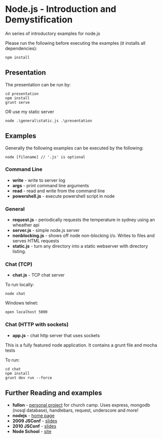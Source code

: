 # Node.js - Introduction and Demystification

An series of introductory examples for node.js

Please run the following before executing the examples (it installs all dependencies):

```
npm install
```

## Presentation

The presentation can be run by:

```
cd presentation
npm install
grunt serve
```

OR use my static server

```
node .\general\static.js .\presentation
```

## Examples

Generally the following examples can be executed by the following:

```
node [filename] // '.js' is optional
```

### Command Line

* **write** - write to server log
* **args** - print command line arguments
* **read** - read and write from the command line
* **powershell.js** - execute powershell script in node

### General

* **request.js** - periodically requests the temperature in sydney using an wheather api
* **server.js** - simple node.js server
* **nonblocking.js** - shows off node non-blocking i/o. Writes to files and serves HTML requests
* **static.js** - turn any directory into a static webserver with directory listing.

### Chat (TCP)

* **chat.js** - TCP chat server

To run locally:

```
node chat
```

Windows telnet:

```
open localhost 5000
```

### Chat (HTTP with sockets)

* **app.js** - chat http server that uses sockets

This is a fully featured node application. It contains a grunt file and mocha tests

To run:

```
cd chat
npm install
grunt dev run --force
```

## Further Reading and examples

* **fullon** - [personal project](https://github.com/alexreardon/fullon) for church camp. Uses express, mongodb (nosql database), handlebars, request, underscore and more!
* **nodejs** - [home page](http://nodejs.org/about/)
* **2009 JSConf** - [slides](http://s3.amazonaws.com/four.livejournal/20091117/jsconf.pdf)
* **2010 JSConf** - [slides](http://nodejs.org/jsconf2010.pdf)
* **Node School** - [site](http://nodeschool.io/)